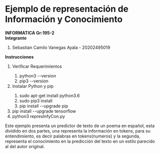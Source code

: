 # Ejemplo de representación de Información y Conocimiento
<b>INFORMATICA Gr:195-2</b>
<br>
<b>Integrante</b>
<ol>
  <li>Sebastian Camilo Vanegas Ayala - 20202495019</li>
</ol>
<b>Instrucciones</b>
<ol>
  <li>Verificar Requerimientos</li>
  <ol>
      <li>python3 --version</li>
      <li>pip3 --version</li>
  </ol>
  <li>Instalar Python y pip</li>
  <ol>
      <li>sudo apt-get install python3.6</li>
      <li>sudo pip3 install</li>
      <li>pip install --upgrade pip</li>
  </ol>
  <li>pip install --upgrade tensorflow</li>
  <li>python3 represInfyCon.py</li>
</ol>
Este ejemplo presenta un predictor de texto de un poema en español, esta dividido en dos partes, una representa la información en tokens, para su entendimiento, es decir palabras en tokens(numeros) y la segunda, representa el conocimiento en la predicción del texto en un estilo parecido al del autor original.
